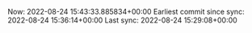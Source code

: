 Now: 2022-08-24 15:43:33.885834+00:00 Earliest commit since sync: 2022-08-24 15:36:14+00:00 Last sync: 2022-08-24 15:29:08+00:00
